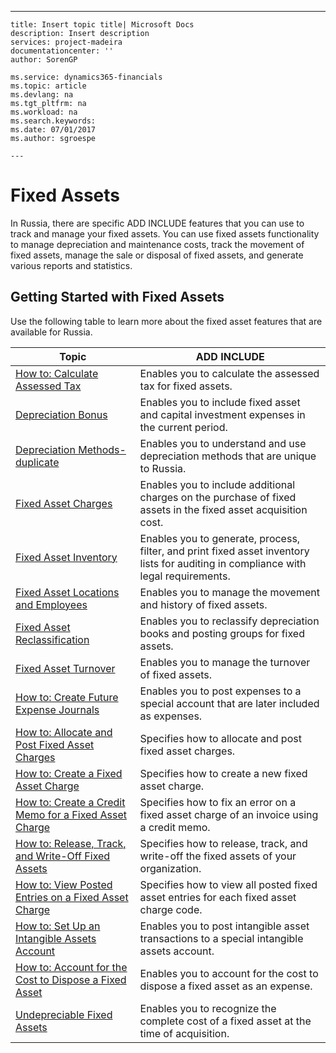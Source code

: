 ---
    title: Insert topic title| Microsoft Docs
    description: Insert description
    services: project-madeira
    documentationcenter: ''
    author: SorenGP

    ms.service: dynamics365-financials
    ms.topic: article
    ms.devlang: na
    ms.tgt_pltfrm: na
    ms.workload: na
    ms.search.keywords:
    ms.date: 07/01/2017
    ms.author: sgroespe

    ---
# Fixed Assets
In Russia, there are specific ADD INCLUDE<!--[!INCLUDE[navnow](../../includes/navnow_md.md)]--> features that you can use to track and manage your fixed assets. You can use fixed assets functionality to manage depreciation and maintenance costs, track the movement of fixed assets, manage the sale or disposal of fixed assets, and generate various reports and statistics.  
  
## Getting Started with Fixed Assets  
 Use the following table to learn more about the fixed asset features that are available for Russia.  
  
|Topic|ADD INCLUDE<!--[!INCLUDE[bp_tabledescription](../../includes/bp_tabledescription_md.md)]-->|  
|-----------|---------------------------------------|  
|[How to: Calculate Assessed Tax](../FullExperience/how-to-calculate-assessed-tax.md)|Enables you to calculate the assessed tax for fixed assets.|  
|[Depreciation Bonus](../FullExperience/depreciation-bonus.md)|Enables you to include fixed asset and capital investment expenses in the current period.|  
|[Depreciation Methods-duplicate](../FullExperience/depreciation-methods-duplicate.md)|Enables you to understand and use depreciation methods that are unique to Russia.|  
|[Fixed Asset Charges](../FullExperience/fixed-asset-charges.md)|Enables you to include additional charges on the purchase of fixed assets in the fixed asset acquisition cost.|  
|[Fixed Asset Inventory](../FullExperience/fixed-asset-inventory.md)|Enables you to generate, process, filter, and print fixed asset inventory lists for auditing in compliance with legal requirements.|  
|[Fixed Asset Locations and Employees](../FullExperience/fixed-asset-locations-and-employees.md)|Enables you to manage the movement and history of fixed assets.|  
|[Fixed Asset Reclassification](assetId:///c3393fa7-8112-461c-b64c-a639488fa86b)|Enables you to reclassify depreciation books and posting groups for fixed assets.|  
|[Fixed Asset Turnover](../FullExperience/fixed-asset-turnover.md)|Enables you to manage the turnover of fixed assets.|  
|[How to: Create Future Expense Journals](../FullExperience/how-to-create-future-expense-journals.md)|Enables you to post expenses to a special account that are later included as expenses.|  
|[How to: Allocate and Post Fixed Asset Charges](../FullExperience/how-to-allocate-and-post-fixed-asset-charges.md)|Specifies how to allocate and post fixed asset charges.|  
|[How to: Create a Fixed Asset Charge](../FullExperience/how-to-create-a-fixed-asset-charge.md)|Specifies how to create a new fixed asset charge.|  
|[How to: Create a Credit Memo for a Fixed Asset Charge](../FullExperience/how-to-create-a-credit-memo-for-a-fixed-asset-charge.md)|Specifies how to fix an error on a fixed asset charge of an invoice using a credit memo.|  
|[How to: Release, Track, and Write-Off Fixed Assets](../FullExperience/how-to-release-track-and-write-off-fixed-assets.md)|Specifies how to release, track, and write-off the fixed assets of your organization.|  
|[How to: View Posted Entries on a Fixed Asset Charge](../FullExperience/how-to-view-posted-entries-on-a-fixed-asset-charge.md)|Specifies how to view all posted fixed asset entries for each fixed asset charge code.|  
|[How to: Set Up an Intangible Assets Account](../FullExperience/how-to-set-up-an-intangible-assets-account.md)|Enables you to post intangible asset transactions to a special intangible assets account.|  
|[How to: Account for the Cost to Dispose a Fixed Asset](../FullExperience/how-to-account-for-the-cost-to-dispose-a-fixed-asset.md)|Enables you to account for the cost to dispose a fixed asset as an expense.|  
|[Undepreciable Fixed Assets](../FullExperience/undepreciable-fixed-assets.md)|Enables you to recognize the complete cost of a fixed asset at the time of acquisition.|